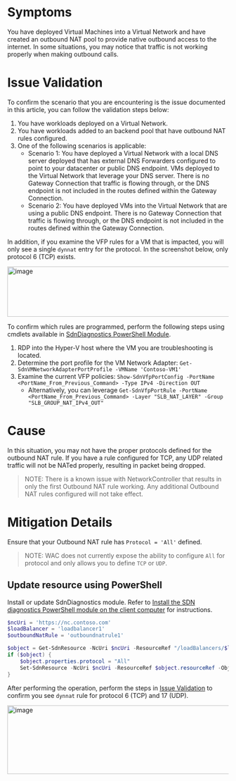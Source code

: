 # Symptoms
You have deployed Virtual Machines into a Virtual Network and have created an outbound NAT pool to provide native outbound access to the internet. 
In some situations, you may notice that traffic is not working properly when making outbound calls.

# Issue Validation
To confirm the scenario that you are encountering is the issue documented in this article, you can follow the validation steps below:
1. You have workloads deployed on a Virtual Network.
2. You have workloads added to an backend pool that have outbound NAT rules configured.
3. One of the following scenarios is applicable:
    - Scenario 1: You have deployed a Virtual Network with a local DNS server deployed that has external DNS Forwarders configured to point to your datacenter or public DNS endpoint. VMs deployed to the Virtual Network that 
leverage your DNS server. There is no Gateway Connection that traffic is flowing through, or the DNS endpoint is not included in the routes defined within the Gateway Connection.
    - Scenario 2: You have deployed VMs into the Virtual Network that are using a public DNS endpoint. There is no Gateway Connection that traffic is flowing through, or the DNS endpoint is not included in the routes defined within the Gateway Connection.

In addition, if you examine the VFP rules for a VM that is impacted, you will only see a single `dynnat` entry for the protocol. In the screenshot below, only protocol 6 (TCP) exists.

<img width="998" height="114" alt="image" src="https://github.com/user-attachments/assets/18c03b2a-440e-4c34-b508-48d3dcf213d7" />

To confirm which rules are programmed, perform the following steps using cmdlets available in [SdnDiagnostics PowerShell Module]().
1. RDP into the Hyper-V host where the VM you are troubleshooting is located.
1. Determine the port profile for the VM Network Adapter: `Get-SdnVMNetworkAdapterPortProfile -VMName 'Contoso-VM1'`
1. Examine the current VFP policies: `Show-SdnVfpPortConfig -PortName <PortName_From_Previous_Command> -Type IPv4 -Direction OUT`
    - Alternatively, you can leverage `Get-SdnVfpPortRule -PortName <PortName_From_Previous_Command> -Layer "SLB_NAT_LAYER" -Group "SLB_GROUP_NAT_IPv4_OUT"`

# Cause
In this situation, you may not have the proper protocols defined for the outbound NAT rule. If you have a rule configured for TCP, any UDP related traffic will not be NATed properly, resulting in packet being dropped. 

> NOTE: There is a known issue with NetworkController that results in only the first Outbound NAT rule working. Any additional Outbound NAT rules configured will not take effect.

# Mitigation Details
Ensure that your Outbound NAT rule has `Protocol = 'All'` defined. 
> NOTE: WAC does not currently expose the ability to configure `All` for protocol and only allows you to define `TCP` or `UDP`. 

## Update resource using PowerShell
Install or update SdnDiagnostics module. Refer to [Install the SDN diagnostics PowerShell module on the client computer](https://learn.microsoft.com/en-us/azure/azure-local/manage/sdn-log-collection#install-the-sdn-diagnostics-powershell-module-on-the-client-computer) for instructions.

```powershell
$ncUri = 'https://nc.contoso.com'
$loadBalancer = 'loadbalancer1'
$outboundNatRule = 'outboundnatrule1'

$object = Get-SdnResource -NcUri $ncUri -ResourceRef "/loadBalancers/$loadBalancer/outboundNatRules/$outboundNatRule"
if ($object) {
    $object.properties.protocol = "All"
    Set-SdnResource -NcUri $ncUri -ResourceRef $object.resourceRef -Object $object
}
```

After performing the operation, perform the steps in [Issue Validation](#issue-validation) to confirm you see `dynnat` rule for protocol 6 (TCP) and 17 (UDP).

<img width="1002" height="156" alt="image" src="https://github.com/user-attachments/assets/029b9bf5-1ce8-415d-86b6-ab120424e7f0" />





